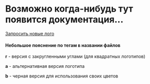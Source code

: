 # Возможно когда-нибудь тут появится документация...

[Запросить новые лого](https://t.me/lg1447)

#### Небольшое пояснение по тегам в названии файлов

**r** - версия с закругленными углами (для квадратных логотипов)

**a** - альтернативная версия логотипа

**b** - черная версия для использования своих цветов
